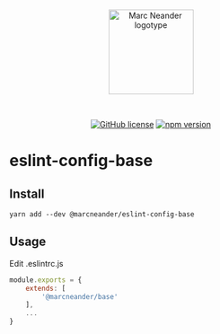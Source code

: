 <br />
<p align="center">
    <img src="https://raw.githubusercontent.com/marcneander/marcneander.se/master/src/images/m-dark.png" alt="Marc Neander logotype" width="151">
</p>
<br />
<p align="center">
    <a href="https://github.com/marcneander/eslint-config-base/blob/master/LICENSE">
        <img src="https://img.shields.io/badge/license-MIT-blue.svg" alt="GitHub license"></a>
    <a href="https://www.npmjs.com/package/@marcneander/eslint-config-base">
        <img src="https://img.shields.io/npm/v/@marcneander/eslint-config-base.svg?style=flat" alt="npm version"></a>
</p>

# eslint-config-base
## Install

`yarn add --dev @marcneander/eslint-config-base`

## Usage
Edit .eslintrc.js
```js
module.exports = {
    extends: [
        '@marcneander/base'
    ],
    ...
}
```